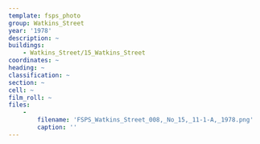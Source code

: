 ```yaml
---
template: fsps_photo
group: Watkins_Street
year: '1978'
description: ~
buildings:
    - Watkins_Street/15_Watkins_Street
coordinates: ~
heading: ~
classification: ~
section: ~
cell: ~
film_roll: ~
files:
    -
        filename: 'FSPS_Watkins_Street_008,_No_15,_11-1-A,_1978.png'
        caption: ''
---
```

